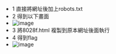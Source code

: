 - 1 直接將網址後加上robots.txt
- 2 得到以下畫面
- ![image](https://github.com/brian09088/picoCTF/assets/72643996/1f3f37c9-4afb-4508-9f69-7b69c295c562)
- 3 將8028f.html 複製到原本網址後面執行
- 4 得到flag
- ![image](https://github.com/brian09088/picoCTF/assets/72643996/052d0ba2-ffbe-45e6-a768-96c8d43a2893)
